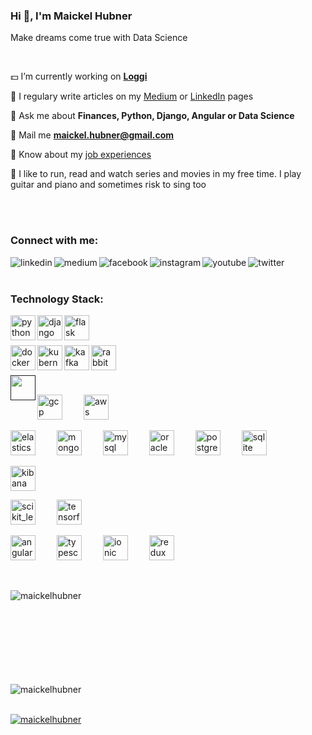 ### Hi 👋, I'm Maickel Hubner
Make dreams come true with Data Science

<br/>

💵 I’m currently working on [**Loggi**](https://github.com/loggi)

📝 I regulary write articles on my [Medium](https://medium.com/@maickelhubner) or [LinkedIn](https://www.linkedin.com/in/maickelhubner/detail/recent-activity/posts/) pages

🏅 Ask me about **Finances, Python, Django, Angular or Data Science**

💬 Mail me **maickel.hubner@gmail.com**

💼 Know about my [job experiences](https://www.linkedin.com/in/maickelhubner/)

🎨 I like to run, read and watch series and movies in my free time. I play guitar and piano and sometimes risk to sing too

<br/><br/>

### Connect with me:

[<img align="left" alt="linkedin" src="https://img.shields.io/badge/LinkedIn-0077B5?style=for-the-badge&logo=linkedin&logoColor=white" />](https://linkedin.com/in/maickelhubner)
[<img align="left" alt="medium" src="https://img.shields.io/badge/Medium-12100E?style=for-the-badge&logo=medium&logoColor=white" />](https://medium.com/@maickelhubner)
[<img align="left" alt="facebook" src="https://img.shields.io/badge/Facebook-1877F2?style=for-the-badge&logo=facebook&logoColor=white" />](https://fb.com/maickelhubner)
[<img align="left" alt="instagram" src="https://img.shields.io/badge/Instagram-E4405F?style=for-the-badge&logo=instagram&logoColor=white" />](https://instagram.com/maickel.hubner)
[<img align="left" alt="youtube" src="https://img.shields.io/badge/YouTube-FF0000?style=for-the-badge&logo=youtube&logoColor=white" />](https://studio.youtube.com/channel/UCzLVF-lJjAMVejHlfLzU7-w/videos)
[<img align="left" alt="twitter" src="https://img.shields.io/badge/Twitter-1DA1F2?style=for-the-badge&logo=twitter&logoColor=white" />](https://twitter.com/maickel_hubner)

<br/><br/>

### Technology Stack:

[<img align="left" alt="python" width="40" src="https://devicons.github.io/devicon/devicon.git/icons/python/python-original.svg" />](https://www.python.org)
[<img align="left" alt="django" width="40" src="https://devicons.github.io/devicon/devicon.git/icons/django/django-original.svg" />](https://www.djangoproject.com/)
[<img align="left" alt="flask" width="40" src="https://www.vectorlogo.zone/logos/pocoo_flask/pocoo_flask-icon.svg" />](https://flask.palletsprojects.com/)

<br/><br/>

[<img align="left" alt="docker" width="40" src="https://devicons.github.io/devicon/devicon.git/icons/docker/docker-original-wordmark.svg" />](https://www.docker.com/)
[<img align="left" alt="kubernetes" width="40" src="https://www.vectorlogo.zone/logos/kubernetes/kubernetes-icon.svg" alt="kubernetes" />](https://kubernetes.io)
[<img align="left" alt="kafka" width="40" src="https://www.vectorlogo.zone/logos/apache_kafka/apache_kafka-icon.svg" />](https://kafka.apache.org/)
[<img align="left" alt="rabbitmq" width="40" src="https://www.vectorlogo.zone/logos/rabbitmq/rabbitmq-icon.svg" />](https://www.rabbitmq.com)

<br/><br/>

[<img align="left" alt="" width="40" src="" />]()

<br/><p align="left">

<a href="https://cloud.google.com" target="_blank" style="margin-right: 30px"> <img src="https://www.vectorlogo.zone/logos/google_cloud/google_cloud-icon.svg" alt="gcp" width="40" height="40"/></a>
<a href="https://aws.amazon.com" target="_blank" style="margin-right: 30px"> <img src="https://devicons.github.io/devicon/devicon.git/icons/amazonwebservices/amazonwebservices-original-wordmark.svg" alt="aws" width="40" height="40"/></a>

<a href="https://www.elastic.co" target="_blank" style="margin-right: 30px"> <img src="https://www.vectorlogo.zone/logos/elastic/elastic-icon.svg" alt="elasticsearch" width="40" height="40"/></a>
<a href="https://www.mongodb.com/" target="_blank" style="margin-right: 30px"> <img src="https://devicons.github.io/devicon/devicon.git/icons/mongodb/mongodb-original-wordmark.svg" alt="mongodb" width="40" height="40"/></a>
<a href="https://www.mysql.com/" target="_blank" style="margin-right: 30px"> <img src="https://devicons.github.io/devicon/devicon.git/icons/mysql/mysql-original-wordmark.svg" alt="mysql" width="40" height="40"/></a>
<a href="https://www.oracle.com/" target="_blank" style="margin-right: 30px"> <img src="https://devicons.github.io/devicon/devicon.git/icons/oracle/oracle-original.svg" alt="oracle" width="40" height="40"/></a>
<a href="https://www.postgresql.org" target="_blank" style="margin-right: 30px"> <img src="https://devicons.github.io/devicon/devicon.git/icons/postgresql/postgresql-original-wordmark.svg" alt="postgresql" width="40" height="40"/></a>
<a href="https://www.sqlite.org/" target="_blank" style="margin-right: 30px"> <img src="https://www.vectorlogo.zone/logos/sqlite/sqlite-icon.svg" alt="sqlite" width="40" height="40"/></a>

<a href="https://www.elastic.co/kibana" target="_blank" style="margin-right: 30px"> <img src="https://www.vectorlogo.zone/logos/elasticco_kibana/elasticco_kibana-icon.svg" alt="kibana" width="40" height="40"/></a>

<a href="https://scikit-learn.org/" target="_blank" style="margin-right: 30px"> <img src="https://upload.wikimedia.org/wikipedia/commons/0/05/Scikit_learn_logo_small.svg" alt="scikit_learn" width="40" height="40"/></a>  <a href="https://www.tensorflow.org" target="_blank" style="margin-right: 30px"> <img src="https://www.vectorlogo.zone/logos/tensorflow/tensorflow-icon.svg" alt="tensorflow" width="40" height="40"/></a>

<a href="https://angular.io" target="_blank" style="margin-right: 30px"> <img src="https://devicons.github.io/devicon/devicon.git/icons/angularjs/angularjs-original.svg" alt="angularjs" width="40" height="40"/></a>
<a href="https://www.typescriptlang.org/" target="_blank" style="margin-right: 30px"> <img src="https://devicons.github.io/devicon/devicon.git/icons/typescript/typescript-original.svg" alt="typescript" width="40" height="40"/></a>
<a href="https://ionicframework.com" target="_blank" style="margin-right: 30px"> <img src="https://upload.wikimedia.org/wikipedia/commons/d/d1/Ionic_Logo.svg" alt="ionic" width="40" height="40"/></a>
<a href="https://redux.js.org" target="_blank" style="margin-right: 30px"> <img src="https://devicons.github.io/devicon/devicon.git/icons/redux/redux-original.svg" alt="redux" width="40" height="40"/></a>

<br/></p>

<p><img align="left" src="https://github-readme-stats.vercel.app/api/top-langs?username=maickelhubner&show_icons=true&locale=en&layout=compact" alt="maickelhubner" /><br/><br/><br/><br/><br/><br/><br/><br/></p>

<p><img align="center" src="https://github-readme-stats.vercel.app/api?username=maickelhubner&show_icons=true&locale=en" alt="maickelhubner" /><br/><br/></p>

<p align="left"> <a href="https://github.com/ryo-ma/github-profile-trophy"><img src="https://github-profile-trophy.vercel.app/?username=maickelhubner" alt="maickelhubner" /></a></p>

<!-- https://rahuldkjain.github.io/gh-profile-readme-generator/ -->

